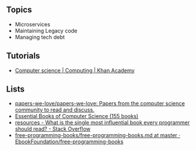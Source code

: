 Topics
------
* Microservices
* Maintaining Legacy code
* Managing tech debt

Tutorials
----------
* [Computer science | Computing | Khan Academy](https://www.khanacademy.org/computing/computer-science)

Lists
-----
* [papers-we-love/papers-we-love: Papers from the computer science community to read and discuss.](https://github.com/papers-we-love/papers-we-love)
* [Essential Books of Computer Science (155 books)](http://www.goodreads.com/list/show/2205.Essential_Books_of_Computer_Science#505560)
* [resources - What is the single most influential book every programmer should read? - Stack Overflow](https://stackoverflow.com/questions/1711/what-is-the-single-most-influential-book-every-programmer-should-read)
* [free-programming-books/free-programming-books.md at master · EbookFoundation/free-programming-books](https://github.com/EbookFoundation/free-programming-books/blob/master/free-programming-books.md)
